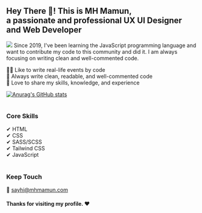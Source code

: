 ## Hey There 👋! This is MH Mamun, <br/>a passionate and professional UX UI Designer and Web Developer
<img src="https://mhmamun.com/wp-content/uploads/2024/02/github-profile-banner.jpg" />
Since 2019, I've been learning the JavaScript programming language and want to contribute my code to this community and did it. I am always focusing on writing clean and well-commented code.

👨‍💻 Like to write real-life events by code <br/>
💬 Always write clean, readable, and well-commented code <br/>
🤝 Love to share my skills, knowledge, and experience <br/>

[![Anurag's GitHub stats](https://github-readme-stats.vercel.app/api?username=mhmamundots)](https://github.com/mhmamundots/github-readme-stats)

# <!-- omit in toc -->

### Core Skills 
✔ HTML <br/>
✔ CSS <br/>
✔ SASS/SCSS <br/>
✔ Tailwind CSS <br/>
✔ JavaScript <br/>

# <!-- omit in toc -->

### Keep Touch
📧 <a href="mailto:sayhi@mhmamun.com">sayhi@mhmamun.com</a> <br/>


<!--
- 🤔 I’m looking for help with ...
-  Ask me about ...
- 📫 How to reach me: ...
- 😄 Pronouns: ...
- ⚡ Fun fact: ...
> [!IMPORTANT]\
📞 <a href="tel:+8801987835636">+880 1987835636</a> <br/>


### Professional Skills 
✔ React JS <br/>
✔ Next JS <br/>
✔ Redux JS <br/>
✔ Express JS <br/>
✔ Node JS <br/>
✔ MongoDB with Mongoose <br/>
✔ RESTful APIs <br/>

-->

#### Thanks for visiting my profile. :heart:
